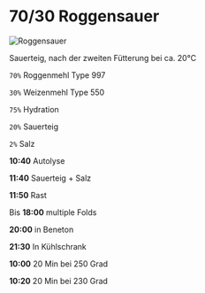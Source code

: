 # 70/30 Roggensauer

![Roggensauer](Roggensauer.jpg)

Sauerteig, nach der zweiten Fütterung bei ca. 20°C

`70%` Roggenmehl Type 997

`30%` Weizenmehl Type 550

`75%` Hydration

`20%` Sauerteig

`2%` Salz

**10:40** Autolyse

**11:40** Sauerteig + Salz

**11:50** Rast

Bis **18:00** multiple Folds

**20:00** in Beneton

**21:30** In Kühlschrank

**10:00** 20 Min bei 250 Grad

**10:20** 20 Min bei 230 Grad
